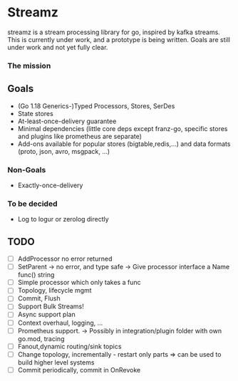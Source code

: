 # Streamz
streamz is a stream processing library for go, inspired by kafka streams. This is currently under work, and a 
prototype is being written. Goals are still under work and not yet fully clear.

### The mission
## Goals
- (Go 1.18 Generics-)Typed Processors, Stores, SerDes
- State stores
- At-least-once-delivery guarantee
- Minimal dependencies (little core deps except franz-go, specific stores and plugins like prometheus are separate)
- Add-ons available for popular stores (bigtable,redis,...) and data formats (proto, json, avro, msgpack, ...)

### Non-Goals
- Exactly-once-delivery

### To be decided
- Log to logur or zerolog directly

## TODO

- [ ] AddProcessor no error returned
- [ ] SetParent -> no error, and type safe -> Give processor interface a Name func() string
- [ ] Simple processor which only takes a func
- [ ] Topology, lifecycle mgmt
- [ ] Commit, Flush
- [ ] Support Bulk Streams!
- [ ] Async support plan
- [ ] Context overhaul, logging, ...
- [ ] Prometheus support. -> Possibly in integration/plugin folder with own go.mod, tracing
- [ ] Fanout,dynamic routing/sink topics
- [ ] Change topology, incrementally - restart only parts => can be used to build higher level systems
- [ ] Commit periodically, commit in OnRevoke
